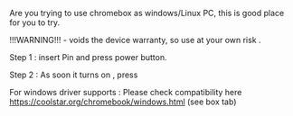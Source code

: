 Are you trying to use chromebox as windows/Linux PC, this is good place for you to try. 

!!!WARNING!!! - voids the device warranty, so use at your own risk . 

Step 1 : 
insert Pin and press power button. 

Step 2 : 
As soon it turns on , press 

For windows driver supports : Please check compatibility here https://coolstar.org/chromebook/windows.html (see box tab) 